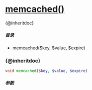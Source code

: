 [memcached()](http://twinh.github.com/widget/api/memcached)
===========================================================

{@inheritdoc}

##### 目录
* memcached($key, $value, $expire)

### {@inheritdoc}
```php
void memcached($key, $value, $expire)
```

##### 参数

